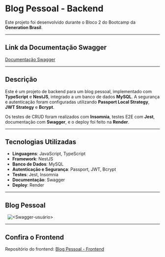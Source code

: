 # Blog Pessoal - Backend

Este projeto foi desenvolvido durante o Bloco 2 do Bootcamp da **Generation Brasil**.

---

## Link da Documentação Swagger
[Documentação Swagger](https://blogpessoal-fkop.onrender.com/swagger)

---

## Descrição
Este é um projeto de backend para um blog pessoal, implementado com **TypeScript** e **NestJS**, integrado a um banco de dados **MySQL**. A segurança e autenticação foram configuradas utilizando **Passport Local Strategy**, **JWT Strategy** e **Bcrypt**. 

Os testes de CRUD foram realizados com **Insomnia**, testes E2E com **Jest**, documentação com **Swagger**, e o deploy foi feito na **Render**.

---

## Tecnologias Utilizadas
- **Linguagens**: JavaScript, TypeScript  
- **Framework**: NestJS  
- **Banco de Dados**: MySQL  
- **Autenticação e Segurança**: Passport, JWT, Bcrypt  
- **Testes**: Jest, Insomnia  
- **Documentação**: Swagger  
- **Deploy**: Render  

---

## Blog Pessoal

![<Swagger-postagem>](https://i.imgur.com/ZMhnnuS.png)
![<Swagger-temas>](https://i.imgur.com/Z0z8zJt.png)
![<Swagger-usuário>](https://i.imgur.com/gqZolnd.png)

---

## Confira o Frontend
Repositório do frontend: [Blog Pessoal - Frontend](https://github.com/Gabriel-Buchud/blogpessoal-react)

